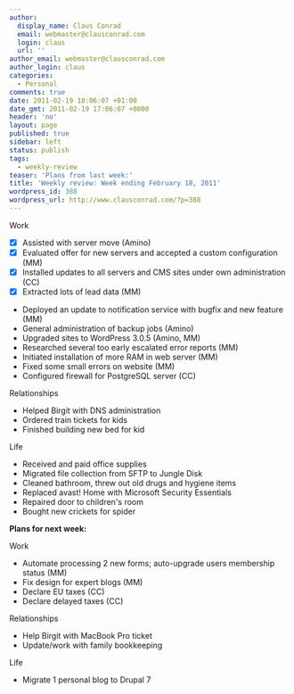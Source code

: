 ```yaml
---
author:
  display_name: Claus Conrad
  email: webmaster@clausconrad.com
  login: claus
  url: ''
author_email: webmaster@clausconrad.com
author_login: claus
categories:
  - Personal
comments: true
date: 2011-02-19 18:06:07 +01:00
date_gmt: 2011-02-19 17:06:07 +0000
header: 'no'
layout: page
published: true
sidebar: left
status: publish
tags:
  - weekly-review
teaser: 'Plans from last week:'
title: 'Weekly review: Week ending February 18, 2011'
wordpress_id: 388
wordpress_url: http://www.clausconrad.com/?p=388
---
```

Work

*   [X] Assisted with server move (Amino)
*   [X] Evaluated offer for new servers and accepted a custom configuration (MM)
*   [X] Installed updates to all servers and CMS sites under own administration (CC)
*   [X] Extracted lots of lead data (MM)
*   Deployed an update to notification service with bugfix and new feature (MM)
*   General administration of backup jobs (Amino)
*   Upgraded sites to WordPress 3.0.5 (Amino, MM)
*   Researched several too early escalated error reports (MM)
*   Initiated installation of more RAM in web server (MM)
*   Fixed some small errors on website (MM)
*   Configured firewall for PostgreSQL server (CC)

Relationships

*   Helped Birgit with DNS administration
*   Ordered train tickets for kids
*   Finished building new bed for kid

Life

*   Received and paid office supplies
*   Migrated file collection from SFTP to Jungle Disk
*   Cleaned bathroom, threw out old drugs and hygiene items
*   Replaced avast! Home with Microsoft Security Essentials
*   Repaired door to children's room
*   Bought new crickets for spider

**Plans for next week:**

Work

*   Automate processing 2 new forms; auto-upgrade users membership status (MM)
*   Fix design for expert blogs (MM)
*   Declare EU taxes (CC)
*   Declare delayed taxes (CC)

Relationships

*   Help Birgit with MacBook Pro ticket
*   Update/work with family bookkeeping

Life

*   Migrate 1 personal blog to Drupal 7
